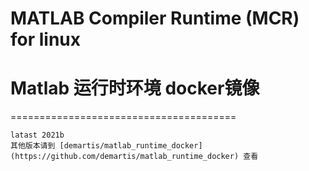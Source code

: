 # MATLAB Compiler Runtime (MCR) for linux
# Matlab 运行时环境 docker镜像
=======================================
```
latast 2021b
其他版本请到 [demartis/matlab_runtime_docker](https://github.com/demartis/matlab_runtime_docker) 查看
```
